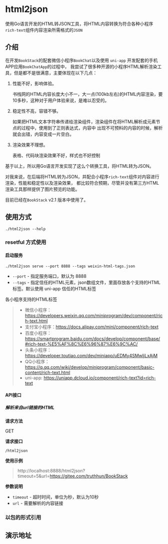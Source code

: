 # html2json

使用Go语言开发的HTML转JSON工具，将HTML内容转换为符合各种小程序`rich-text`组件内容渲染所需格式的`JSON`

## 介绍

在开发`BookStack`的配套微信小程序`BookChat`以及使用 `uni-app` 开发配套的手机APP应用`BookChatApp`的过程中，
我尝试了很多种开源的小程序HTML解析渲染工具，但是都不是很满意，主要体现在以下几点：

1. 性能不好，影响体验。
    
    书栈网的HTML内容长度大小不一，大一点(100kb左右)的HTML内容渲染，要10多秒，这种对于用户体验来说，是难以忍受的。

1. 稳定性不高，容错不够。
    
    如果把HTML文本字符串传递给渲染组件，渲染组件在将HTML解析成元素节点的过程中，使用到了正则表达式，内容中
    出现不可预料的内容的时候，解析就会出错，内容变成一片空白。
    
1. 渲染效果不理想。
    
    表格、代码块渲染效果不好，样式也不好控制

基于以上，所以用Go语言开发实现了这么个转换工具，将HTML转为JSON。

对我来说，在后端将HTML转为JSON，并配合小程序`rich-text`组件对内容进行渲染，性能和稳定性以及渲染效果，
都比较符合预期，尽管并没有第三方HTML渲染工具那样提供了图片预览的功能。

目前已经在`BookStack` v2.1 版本中使用了。


## 使用方式

```
./html2json --help
```

### resetful 方式使用

#### 启动服务
```
./html2json serve --port 8888 --tags weixin-html-tags.json
```

- `--port` - 指定服务端口，默认为 8888
- `--tags` - 指定信任的HTML元素，json数组文件，里面存放各个支持的HTML标签。默认使用 uni-app 信任的HTML标签

各小程序支持的HTML标签

> - 微信小程序：https://developers.weixin.qq.com/miniprogram/dev/component/rich-text.html
> - 支付宝小程序：https://docs.alipay.com/mini/component/rich-text
> - 百度小程序：https://smartprogram.baidu.com/docs/develop/component/base/#rich-text-%E5%AF%8C%E6%96%87%E6%9C%AC/
> - 头条小程序：https://developer.toutiao.com/dev/miniapp/uEDMy4SMwIjLxAjM
> - QQ小程序：https://q.qq.com/wiki/develop/miniprogram/component/basic-content/rich-text.html
> - uni-app: https://uniapp.dcloud.io/component/rich-text?id=rich-text

#### API接口

##### 解析来自url链接的HTML

**请求方法**

GET

**请求接口**
```
/html2json
```

**使用示例**

> http://localhost:8888/html2json?timeout=5&url=https://gitee.com/truthhun/BookStack


**参数说明**

- `timeout` - 超时时间，单位为秒，默认为10秒
- `url` - 需要解析的内容链接

### 以包的形式引用

## 演示地址
